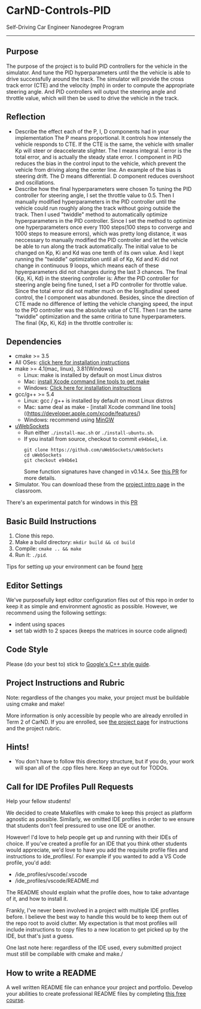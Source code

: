 # CarND-Controls-PID
Self-Driving Car Engineer Nanodegree Program

---

## Purpose
The purpose of the project is to build PID controllers for the vehicle in the simulator. And tune the PID hyperparameters until the the vehicle is able to drive successfully around the track.
The simulator will provide the cross track error (CTE) and the velocity (mph) in order to compute the appropriate steering angle. And PID controllers will output the steering angle and throttle value, which will then be used to drive the vehicle in the track. 

## Reflection
* Describe the effect each of the P, I, D components had in your implementation
The P means proportional. It controls how intensely the vehicle responds to CTE. If the CTE is the same, the vehicle with smaller Kp will steer or deaccelerate slighter.
The I means integral. I error is the total error, and is actually the steady state error. I component in PID reduces the bias in the control input to the vehicle, which prevent the vehicle from driving along the center line. An example of the bias is steering drift.
The D means differential. D component reduces overshoot and oscillations.
* Describe how the final hyperparameters were chosen
To tuning the PID controller for steering angle, I set the throttle value to 0.5. Then I manually modified hyperparameters in the PID controller until the vehicle could run roughly along the track without going outside the track. Then I used "twiddle" method to automatically optimize hyperparameters in the PID controller. Since I set the method to optimize one hyperparameters once every 1100 steps(100 steps to converge and 1000 steps to measure errors), which was pretty long distance, it was neccessary to manually modified the PID controller and let the vehicle be able to run along the track automatically. The initial value to be changed on Kp, Ki and Kd was one tenth of its own value. And I kept running the "twiddle" optimization until all of Kp, Kd and Ki did not change in continuous 9 loops, which means each of these hpyerparameters did not changes during the last 3 chances. The final {Kp, Ki, Kd} in the steering controller is:
After the PID controller for steering angle being fine tuned, I set a PD controller for throttle value. Since the total error did not matter much on the longitudinal speed control, the I component was abundoned. Besides, since the direction of CTE made no difference of letting the vehicle changing speed, the input to the PD controller was the absolute value of CTE. Then I ran the same "twiddle" optimization and the same critiria to tune hyperparameters. The final {Kp, Ki, Kd} in the throttle controller is:


## Dependencies

* cmake >= 3.5
 * All OSes: [click here for installation instructions](https://cmake.org/install/)
* make >= 4.1(mac, linux), 3.81(Windows)
  * Linux: make is installed by default on most Linux distros
  * Mac: [install Xcode command line tools to get make](https://developer.apple.com/xcode/features/)
  * Windows: [Click here for installation instructions](http://gnuwin32.sourceforge.net/packages/make.htm)
* gcc/g++ >= 5.4
  * Linux: gcc / g++ is installed by default on most Linux distros
  * Mac: same deal as make - [install Xcode command line tools]((https://developer.apple.com/xcode/features/)
  * Windows: recommend using [MinGW](http://www.mingw.org/)
* [uWebSockets](https://github.com/uWebSockets/uWebSockets)
  * Run either `./install-mac.sh` or `./install-ubuntu.sh`.
  * If you install from source, checkout to commit `e94b6e1`, i.e.
    ```
    git clone https://github.com/uWebSockets/uWebSockets 
    cd uWebSockets
    git checkout e94b6e1
    ```
    Some function signatures have changed in v0.14.x. See [this PR](https://github.com/udacity/CarND-MPC-Project/pull/3) for more details.
* Simulator. You can download these from the [project intro page](https://github.com/udacity/self-driving-car-sim/releases) in the classroom.

There's an experimental patch for windows in this [PR](https://github.com/udacity/CarND-PID-Control-Project/pull/3)

## Basic Build Instructions

1. Clone this repo.
2. Make a build directory: `mkdir build && cd build`
3. Compile: `cmake .. && make`
4. Run it: `./pid`. 

Tips for setting up your environment can be found [here](https://classroom.udacity.com/nanodegrees/nd013/parts/40f38239-66b6-46ec-ae68-03afd8a601c8/modules/0949fca6-b379-42af-a919-ee50aa304e6a/lessons/f758c44c-5e40-4e01-93b5-1a82aa4e044f/concepts/23d376c7-0195-4276-bdf0-e02f1f3c665d)

## Editor Settings

We've purposefully kept editor configuration files out of this repo in order to
keep it as simple and environment agnostic as possible. However, we recommend
using the following settings:

* indent using spaces
* set tab width to 2 spaces (keeps the matrices in source code aligned)

## Code Style

Please (do your best to) stick to [Google's C++ style guide](https://google.github.io/styleguide/cppguide.html).

## Project Instructions and Rubric

Note: regardless of the changes you make, your project must be buildable using
cmake and make!

More information is only accessible by people who are already enrolled in Term 2
of CarND. If you are enrolled, see [the project page](https://classroom.udacity.com/nanodegrees/nd013/parts/40f38239-66b6-46ec-ae68-03afd8a601c8/modules/f1820894-8322-4bb3-81aa-b26b3c6dcbaf/lessons/e8235395-22dd-4b87-88e0-d108c5e5bbf4/concepts/6a4d8d42-6a04-4aa6-b284-1697c0fd6562)
for instructions and the project rubric.

## Hints!

* You don't have to follow this directory structure, but if you do, your work
  will span all of the .cpp files here. Keep an eye out for TODOs.

## Call for IDE Profiles Pull Requests

Help your fellow students!

We decided to create Makefiles with cmake to keep this project as platform
agnostic as possible. Similarly, we omitted IDE profiles in order to we ensure
that students don't feel pressured to use one IDE or another.

However! I'd love to help people get up and running with their IDEs of choice.
If you've created a profile for an IDE that you think other students would
appreciate, we'd love to have you add the requisite profile files and
instructions to ide_profiles/. For example if you wanted to add a VS Code
profile, you'd add:

* /ide_profiles/vscode/.vscode
* /ide_profiles/vscode/README.md

The README should explain what the profile does, how to take advantage of it,
and how to install it.

Frankly, I've never been involved in a project with multiple IDE profiles
before. I believe the best way to handle this would be to keep them out of the
repo root to avoid clutter. My expectation is that most profiles will include
instructions to copy files to a new location to get picked up by the IDE, but
that's just a guess.

One last note here: regardless of the IDE used, every submitted project must
still be compilable with cmake and make./

## How to write a README
A well written README file can enhance your project and portfolio.  Develop your abilities to create professional README files by completing [this free course](https://www.udacity.com/course/writing-readmes--ud777).

